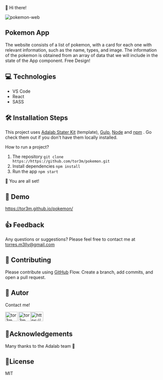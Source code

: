 👋 Hi there!

![pokemon-web](https://user-images.githubusercontent.com/81690198/138978175-6053b25d-4465-45de-ac1f-8dd17fb51bd8.png)


## Pokemon App
The website consists of a list of pokemon, with a card for each one with relevant information, such as the
name, types, and image. The information of the pokemon is obtained from an array of data that
we will include in the state of the App component. Free Design!

## 💻 Technologies
- VS Code
- React
- SASS

## 🛠️ Installation Steps 

This project uses [Adalab Stater Kit](https://github.com/Adalab/adalab-web-starter-kit) (template), [Gulp](https://gulpjs.com/), [Node](https://nodejs.org/es/)  and [npm](https://www.npmjs.com/) . Go check them out if you don't have them locally installed.

How to run a project? 

  1.	The repository
      ```git clone https://https://github.com/tor3m/pokemon.git```
  2.	Install dependencies
      ```npm install```
  3.	Run the app
      ```npm start```

🌟 You are all set!

## 🚀 Demo 

  https://tor3m.github.io/pokemon/

## 👍 Feedback
Any questions or suggestions? Please feel free to contact me at torres.m3lly@gmail.com 

## 🍰 Contributing
Please contribute using [GitHub](https://docs.github.com/en/get-started/quickstart/github-flow) Flow. Create a branch, add commits, and open a pull request.


## 🦸 Autor 
Contact me!

<p><a href="https://github.com/tor3m" target="blank"><img align="left" src=https://user-images.githubusercontent.com/81690198/142497840-2dc56a9d-1648-42bc-a091-9a8a66bce02f.jpeg alt="tor3m" height="30" width="40" /></a><a href="https://twitter.com/maribeltm" target="blank"><img align="center" src="https://raw.githubusercontent.com/rahuldkjain/github-profile-readme-generator/master/src/images/icons/Social/twitter.svg" alt="tor3m" height="30" width="40" /></a><a href="https://www.linkedin.com/in/tor3m/ target="blank"><img align="center" src="https://raw.githubusercontent.com/rahuldkjain/github-profile-readme-generator/master/src/images/icons/Social/linked-in-alt.svg" alt="https://www.linkedin.com/in/tor3m/" height="30" width="40" /></a></p>


## 🤝Acknowledgements 

Many thanks to the Adalab team 💞

## 📝License 

MIT

